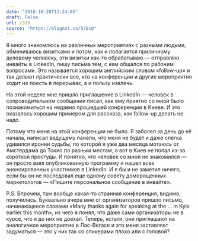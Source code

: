 ```yaml
---
date: "2018-10-28T13:24:05"
draft: False
url: /313
source: "https://blognot.co/57010"
---
```


Я много знакомлюсь на различных мероприятиях с разными людьми, обмениваюсь визитками и потом, как и полагается приличному деловому человеку, эти визитки как-то обрабатываю — отправляю инвайты в LinkedIn, пишу письма тем, с кем общался по рабочим вопросами. Это называется хорошим английским словом «follow-up» и так делают практически все, кто на конференции и другие мероприятия ходит не поесть в перерывах, а и пользу извлечь.

На этой неделе мне пришло приглашение в LinkedIn — человек в сопроводительном сообщении писал, как ему приятно со мной было познакомиться на недавно прошедшей конференции в Киеве. И это оказалось хорошим примером для рассказа, как follow-up делать не надо.

Потому что меня на этой конференции не было. Я заболел за день до её начала, написал ведущему панели, что меня не будет и даже слегка удивился иронии судьбы, по которой я уже два месяца мотаюсь от Амстердама до Токио по разным местам, а вот в Киев не попал из-за короткой простуды. И понятно, что человек со мной не знакомился — он просто взял опубликованную программу и нашел всех анонсированных участников в LinkedIn. И я бы и не заметил ничего, если бы он не последовал еще одному совету доморощенных маркетологов — «Пишите персональное сообщение в инвайте».

P.S. Впрочем, там вообще какая-то странная конференция, видимо, получилась. Буквально вчера мне от организаторов пришло письмо, начинающееся словами «Many thanks again for speaking at the … in Kyiv earlier this month», из чего я понял, что даже сами организаторы не в курсе, что я до них не доехал. Теперь, кстати, они приглашают на аналогичное мероприятие в Лас-Вегасе и это меня заставляет задуматься — это у них так со спикерами плохо или с головой?
